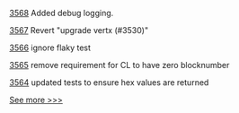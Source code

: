
[3568](https://github.com/hyperledger/besu/pull/3568) Added debug logging.

[3567](https://github.com/hyperledger/besu/pull/3567) Revert "upgrade vertx (#3530)"

[3566](https://github.com/hyperledger/besu/pull/3566) ignore flaky test

[3565](https://github.com/hyperledger/besu/pull/3565) remove requirement for CL to have zero blocknumber

[3564](https://github.com/hyperledger/besu/pull/3564) updated tests to ensure hex values are returned


[See more >>>](https://start-here.hyperledger.org/pull-requests)
